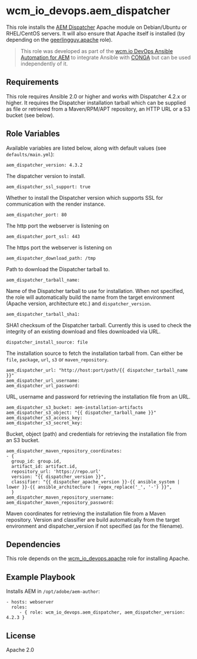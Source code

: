 # wcm_io_devops.aem_dispatcher

This role installs the [AEM Dispatcher](https://helpx.adobe.com/experience-manager/dispatcher/using/dispatcher.html) Apache module on Debian/Ubuntu or RHEL/CentOS servers. It will also ensure that Apache itself is installed (by depending on the [geerlingguy.apache](https://galaxy.ansible.com/geerlingguy/apache/) role).
> This role was developed as part of the
> [wcm.io DevOps Ansible Automation for AEM](http://devops.wcm.io/ansible-aem/)
> to integrate Ansible with
> [CONGA](http://devops.wcm.io/conga/) but can be used independently of
> it.

## Requirements

This role requires Ansible 2.0 or higher and works with Dispatcher 4.2.x or higher. It requires the Dispatcher installation tarball which can be supplied as file or retrieved from a Maven/RPM/APT repository, an HTTP URL or a S3 bucket (see below).

## Role Variables

Available variables are listed below, along with default values (see `defaults/main.yml`):

	aem_dispatcher_version: 4.3.2
	
The dispatcher version to install.

	aem_dispatcher_ssl_support: true

Whether to install the Dispatcher version which supports SSL for communication with the render instance.

    aem_dispatcher_port: 80

The http port the webserver is listening on

    aem_dispatcher_port_ssl: 443

The https port the webserver is listening on

	aem_dispatcher_download_path: /tmp

Path to download the Dispatcher tarball to.

	aem_dispatcher_tarball_name:
	
Name of the Dispatcher tarball to use for installation. When not specified, the role will automatically build the name from the target environment (Apache version, architecture etc.) and `dispatcher_version`.

	aem_dispatcher_tarball_sha1:

SHA1 checksum of the Dispatcher tarball. Currently this is used to check the integrity of an existing download and files downloaded via URL.
	
	dispatcher_install_source: file
	
The installation source to fetch the installation tarball from. Can either be `file`, `package`, `url`, `s3` or `maven_repository`.

	aem_dispatcher_url: "http://host:port/path/{{ dispatcher_tarball_name }}"
	aem_dispatcher_url_username:
	aem_dispatcher_url_password:

URL, username and password for retrieving the installation file from an URL.
	
	aem_dispatcher_s3_bucket: aem-installation-artifacts
	aem_dispatcher_s3_object: "{{ dispatcher_tarball_name }}"
	aem_dispatcher_s3_access_key:
	aem_dispatcher_s3_secret_key:

Bucket, object (path) and credentials for retrieving the installation file from an S3 bucket.
	
	aem_dispatcher_maven_repository_coordinates:
	- {
	  group_id: group.id,
	  artifact_id: artifact.id,
	  repository_url: 'https://repo.url'
	  version: "{{ dispatcher_version }}",
	  classifier: "{{ dispatcher_apache_version }}-{{ ansible_system | lower }}-{{ ansible_architecture | regex_replace('_', '-') }}",
	  }
	aem_dispatcher_maven_repository_username:
	aem_dispatcher_maven_repository_password:

Maven coordinates for retrieving the installation file from a Maven repository. Version and classifier are build automatically from the target environment and dispatcher_version if not specified (as for the filename).

## Dependencies

This role depends on the [wcm_io_devops.apache](https://github.com/wcm-io-devops/ansible-role-apache) role for installing Apache.

## Example Playbook

Installs AEM in `/opt/adobe/aem-author`: 

    - hosts: webserver
      roles:
         - { role: wcm_io_devops.aem_dispatcher, aem_dispatcher_version: 4.2.3 }

## License

Apache 2.0
